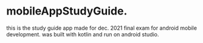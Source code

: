 # mobileAppStudyGuide.
this is the study guide app made for dec. 2021 final exam for android mobile development.
was built with kotlin and run on android studio.
